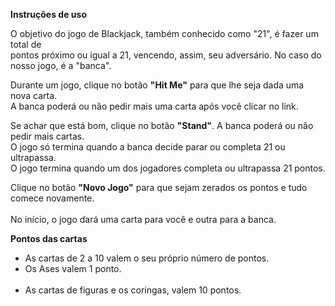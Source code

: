 <b>Instruções de uso</b>

O objetivo do jogo de Blackjack, também conhecido como "21", é fazer um total de <br />pontos próximo ou igual a 21, vencendo, assim, seu adversário.
No caso do nosso jogo, é a "banca".

Durante um jogo, clique no botão **"Hit Me"** para que lhe seja dada uma nova carta. <br />A banca poderá ou não pedir mais uma carta após você clicar no link.

Se achar que está bom, clique no botão **"Stand"**. A banca poderá ou não pedir mais cartas.
<br />O jogo só termina quando a banca decide parar ou completa 21 ou ultrapassa.
<br />
O jogo termina quando um dos jogadores completa ou ultrapassa 21 pontos.<br />

Clique no botão **"Novo Jogo"** para que sejam zerados os pontos e tudo comece novamente. <br></br>No início, o jogo dará uma carta para você e outra para a banca.


**Pontos das cartas**
<br />
- As cartas de 2 a 10 valem o seu próprio número de pontos.<br />
- Os Ases valem 1 ponto.<br></br>
- As cartas de figuras e os coringas, valem 10 pontos.<br />